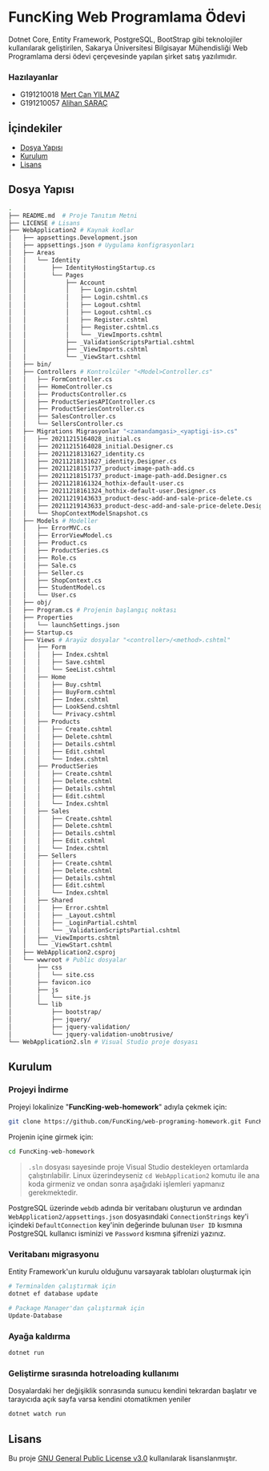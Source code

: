 # FuncKing Web Programlama Ödevi
Dotnet Core, Entity Framework, PostgreSQL, BootStrap gibi teknolojiler kullanılarak geliştirilen, Sakarya Üniversitesi Bilgisayar Mühendisliği Web Programlama dersi ödevi çerçevesinde yapılan şirket satış yazılımıdır.

### Hazılayanlar
+ G191210018 [Mert Can YILMAZ](https://github.com/DEONSKY "GitHub hesabını görmek için tıklayın")
+ G191210057 [Alihan SARAÇ](https://github.com/saracalihan "GitHub hesabını görmek için tıklayın")

## İçindekiler
+ [Dosya Yapısı](#dosya-yapısı)
+ [Kurulum](#kurulum)
+ [Lisans](#lisans)

## Dosya Yapısı
```bash
.
├── README.md  # Proje Tanıtım Metni
├── LICENSE # Lisans
├── WebApplication2 # Kaynak kodlar
│   ├── appsettings.Development.json
│   ├── appsettings.json # Uygulama konfigrasyonları
│   ├── Areas
│   │   └── Identity
│   │       ├── IdentityHostingStartup.cs
│   │       └── Pages
│   │           ├── Account
│   │           │   ├── Login.cshtml
│   │           │   ├── Login.cshtml.cs
│   │           │   ├── Logout.cshtml
│   │           │   ├── Logout.cshtml.cs
│   │           │   ├── Register.cshtml
│   │           │   ├── Register.cshtml.cs
│   │           │   └── _ViewImports.cshtml
│   │           ├── _ValidationScriptsPartial.cshtml
│   │           ├── _ViewImports.cshtml
│   │           └── _ViewStart.cshtml
│   ├── bin/
│   ├── Controllers # Kontrolcüler "<Model>Controller.cs"
│   │   ├── FormController.cs
│   │   ├── HomeController.cs
│   │   ├── ProductsController.cs
│   │   ├── ProductSeriesAPIController.cs
│   │   ├── ProductSeriesController.cs
│   │   ├── SalesController.cs
│   │   └── SellersController.cs
│   ├── Migrations Migrasyonlar "<zamandamgasi>_<yaptigi-is>.cs"
│   │   ├── 20211215164028_initial.cs
│   │   ├── 20211215164028_initial.Designer.cs
│   │   ├── 20211218131627_identity.cs
│   │   ├── 20211218131627_identity.Designer.cs
│   │   ├── 20211218151737_product-image-path-add.cs
│   │   ├── 20211218151737_product-image-path-add.Designer.cs
│   │   ├── 20211218161324_hothix-default-user.cs
│   │   ├── 20211218161324_hothix-default-user.Designer.cs
│   │   ├── 20211219143633_product-desc-add-and-sale-price-delete.cs
│   │   ├── 20211219143633_product-desc-add-and-sale-price-delete.Designer.cs
│   │   └── ShopContextModelSnapshot.cs
│   ├── Models # Modeller
│   │   ├── ErrorMVC.cs
│   │   ├── ErrorViewModel.cs
│   │   ├── Product.cs
│   │   ├── ProductSeries.cs
│   │   ├── Role.cs
│   │   ├── Sale.cs
│   │   ├── Seller.cs
│   │   ├── ShopContext.cs
│   │   ├── StudentModel.cs
│   │   └── User.cs
│   ├── obj/
│   ├── Program.cs # Projenin başlangıç noktası
│   ├── Properties
│   │   └── launchSettings.json
│   ├── Startup.cs
│   ├── Views # Arayüz dosyalar "<controller>/<method>.cshtml"
│   │   ├── Form
│   │   │   ├── Index.cshtml
│   │   │   ├── Save.cshtml
│   │   │   └── SeeList.cshtml
│   │   ├── Home
│   │   │   ├── Buy.cshtml
│   │   │   ├── BuyForm.cshtml
│   │   │   ├── Index.cshtml
│   │   │   ├── LookSend.cshtml
│   │   │   └── Privacy.cshtml
│   │   ├── Products
│   │   │   ├── Create.cshtml
│   │   │   ├── Delete.cshtml
│   │   │   ├── Details.cshtml
│   │   │   ├── Edit.cshtml
│   │   │   └── Index.cshtml
│   │   ├── ProductSeries
│   │   │   ├── Create.cshtml
│   │   │   ├── Delete.cshtml
│   │   │   ├── Details.cshtml
│   │   │   ├── Edit.cshtml
│   │   │   └── Index.cshtml
│   │   ├── Sales
│   │   │   ├── Create.cshtml
│   │   │   ├── Delete.cshtml
│   │   │   ├── Details.cshtml
│   │   │   ├── Edit.cshtml
│   │   │   └── Index.cshtml
│   │   ├── Sellers
│   │   │   ├── Create.cshtml
│   │   │   ├── Delete.cshtml
│   │   │   ├── Details.cshtml
│   │   │   ├── Edit.cshtml
│   │   │   └── Index.cshtml
│   │   ├── Shared
│   │   │   ├── Error.cshtml
│   │   │   ├── _Layout.cshtml
│   │   │   ├── _LoginPartial.cshtml
│   │   │   └── _ValidationScriptsPartial.cshtml
│   │   ├── _ViewImports.cshtml
│   │   └── _ViewStart.cshtml
│   ├── WebApplication2.csproj
│   └── wwwroot # Public dosyalar
│       ├── css
│       │   └── site.css
│       ├── favicon.ico
│       ├── js
│       │   └── site.js
│       └── lib
│           ├── bootstrap/
│           ├── jquery/
│           ├── jquery-validation/
│           └── jquery-validation-unobtrusive/
└── WebApplication2.sln # Visual Studio proje dosyası

```

## Kurulum
### Projeyi İndirme
Projeyi lokalinize "**FuncKing-web-homework**" adıyla çekmek için:
```bash
git clone https://github.com/FuncKing/web-programing-homework.git FuncKing-web-homework
```
Projenin içine girmek için:
```bash
cd FuncKing-web-homework
```

> `.sln` dosyası sayesinde proje Visual Studio destekleyen ortamlarda çalıştırılabilir. Linux üzerindeyseniz `cd WebApplication2` komutu ile ana koda girmeniz ve ondan sonra aşağıdaki işlemleri yapmanız gerekmektedir.

PostgreSQL üzerinde `webdb` adında bir veritabanı oluşturun ve ardından `WebApplication2/appsettings.json` dosyasındaki `ConnectionStrings` key'i içindeki `DefaultConnection` key'inin değerinde bulunan `User ID` kısmına PostgreSQL kullanıcı isminizi ve `Password` kısmına şifrenizi yazınız.
### Veritabanı migrasyonu
Entity Framework'un kurulu olduğunu varsayarak tabloları oluşturmak için
```bash
# Terminalden çalıştırmak için
dotnet ef database update
```
```bash
# Package Manager'dan çalıştırmak için
Update-Database
```

### Ayağa kaldırma
```bash
dotnet run
```

### Geliştirme sırasında hotreloading kullanımı
Dosyalardaki her değişiklik sonrasında sunucu kendini tekrardan başlatır ve tarayıcıda açık sayfa varsa kendini otomatikmen yeniler 
```bash
dotnet watch run
```

## Lisans
Bu proje [GNU General Public License v3.0](./LICENSE) kullanılarak lisanslanmıştır.
